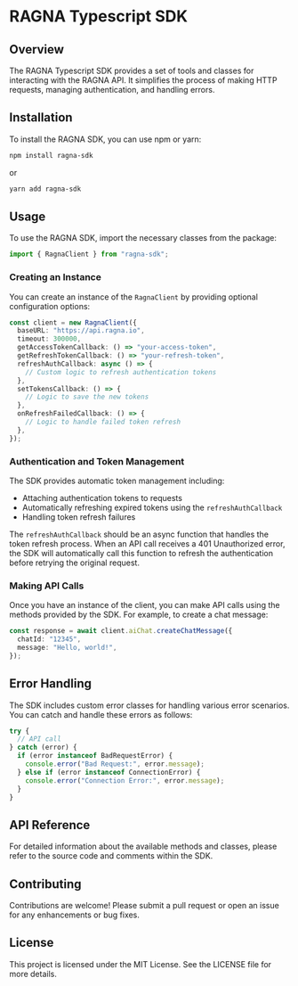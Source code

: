 # RAGNA Typescript SDK

## Overview

The RAGNA Typescript SDK provides a set of tools and classes for interacting with the RAGNA API. It simplifies the process of making HTTP requests, managing authentication, and handling errors.

## Installation

To install the RAGNA SDK, you can use npm or yarn:

```bash
npm install ragna-sdk
```

or

```bash
yarn add ragna-sdk
```

## Usage

To use the RAGNA SDK, import the necessary classes from the package:

```typescript
import { RagnaClient } from "ragna-sdk";
```

### Creating an Instance

You can create an instance of the `RagnaClient` by providing optional configuration options:

```typescript
const client = new RagnaClient({
  baseURL: "https://api.ragna.io",
  timeout: 300000,
  getAccessTokenCallback: () => "your-access-token",
  getRefreshTokenCallback: () => "your-refresh-token",
  refreshAuthCallback: async () => {
    // Custom logic to refresh authentication tokens
  },
  setTokensCallback: () => {
    // Logic to save the new tokens
  },
  onRefreshFailedCallback: () => {
    // Logic to handle failed token refresh
  },
});
```

### Authentication and Token Management

The SDK provides automatic token management including:

- Attaching authentication tokens to requests
- Automatically refreshing expired tokens using the `refreshAuthCallback`
- Handling token refresh failures

The `refreshAuthCallback` should be an async function that handles the token refresh process. When an API call receives a 401 Unauthorized error, the SDK will automatically call this function to refresh the authentication before retrying the original request.

### Making API Calls

Once you have an instance of the client, you can make API calls using the methods provided by the SDK. For example, to create a chat message:

```typescript
const response = await client.aiChat.createChatMessage({
  chatId: "12345",
  message: "Hello, world!",
});
```

## Error Handling

The SDK includes custom error classes for handling various error scenarios. You can catch and handle these errors as follows:

```typescript
try {
  // API call
} catch (error) {
  if (error instanceof BadRequestError) {
    console.error("Bad Request:", error.message);
  } else if (error instanceof ConnectionError) {
    console.error("Connection Error:", error.message);
  }
}
```

## API Reference

For detailed information about the available methods and classes, please refer to the source code and comments within the SDK.

## Contributing

Contributions are welcome! Please submit a pull request or open an issue for any enhancements or bug fixes.

## License

This project is licensed under the MIT License. See the LICENSE file for more details.
